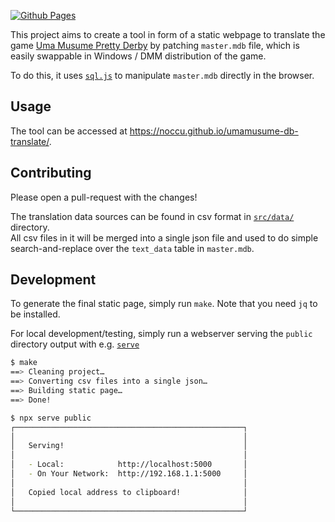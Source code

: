 [![Github Pages](https://github.com/noccu/umamusume-db-translate/actions/workflows/master.yml/badge.svg)](https://github.com/noccu/umamusume-db-translate/actions/workflows/master.yml)

This project aims to create a tool in form of a static webpage to translate the game [Uma Musume Pretty Derby][1] by patching `master.mdb` file, which is easily swappable in Windows / DMM distribution of the game.

To do this, it uses [`sql.js`][2] to manipulate `master.mdb` directly in the browser.

## Usage
The tool can be accessed at https://noccu.github.io/umamusume-db-translate/.

## Contributing
Please open a pull-request with the changes!

The translation data sources can be found in csv format in [`src/data/`][3] directory.  
All csv files in it will be merged into a single json file and used to do simple search-and-replace over the `text_data` table in `master.mdb`.

## Development
To generate the final static page, simply run `make`. Note that you need `jq` to be installed.

For local development/testing, simply run a webserver serving the `public` directory output with e.g. [`serve`][4]

```sh
$ make
==> Cleaning project…
==> Converting csv files into a single json…
==> Building static page…
==> Done!

$ npx serve public
┌───────────────────────────────────────────────────┐
│                                                   │
│   Serving!                                        │
│                                                   │
│   - Local:            http://localhost:5000       │
│   - On Your Network:  http://192.168.1.1:5000     │
│                                                   │
│   Copied local address to clipboard!              │
│                                                   │
└───────────────────────────────────────────────────┘

```

[1]: https://umamusume.jp
[2]: https://github.com/sql-js/sql.js
[3]: https://github.com/noccu/umamusume-db-translate/tree/playtest/src/data
[4]: https://www.npmjs.com/package/serve
